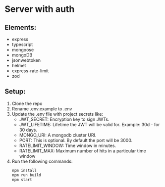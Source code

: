 # Server with auth

## Elements:

- express
- typescript
- mongoose
- mongoDB
- jsonwebtoken
- helmet
- express-rate-limit
- zod

## Setup:

1. Clone the repo
2. Rename .env.example to .env
3. Update the .env file with project secrets like:
    - JWT_SECRET: Encryption key to sign JWTs.
    - JWT_LIFETIME: Lifetime the JWT will be valid for. Example: 30d - for 30 days.
    - MONGO_URI: A mongodb cluster URI.
    - PORT: This is optional. By default the port will be 3000.
    - RATELIMIT_WINDOW: Time window in minutes.
    - RATELIMIT_MAX: Maximum number of hits in a particular time window
4.  Run the following commands:
    ```bash
    npm install
    npm run build
    npm start
    ```